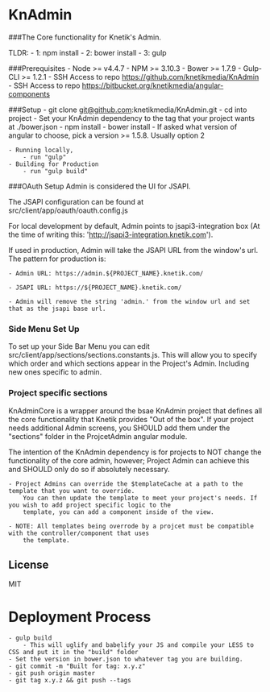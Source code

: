 # KnAdmin
###The Core functionality for Knetik's Admin.

TLDR: 
    - 1: npm install
    - 2: bower install
    - 3: gulp
    
    
###Prerequisites
    - Node >= v4.4.7
    - NPM >= 3.10.3
    - Bower >= 1.7.9
    - Gulp-CLI >= 1.2.1
    - SSH Access to repo https://github.com/knetikmedia/KnAdmin
    - SSH Access to repo https://bitbucket.org/knetikmedia/angular-components
    
###Setup
    - git clone git@github.com:knetikmedia/KnAdmin.git
    - cd into project
    - Set your KnAdmin dependency to the tag that your project wants at ./bower.json
    - npm install
    - bower install
        - If asked what version of angular to choose, pick a version >= 1.5.8. Usually option 2
    
    - Running locally,
        - run "gulp" 
    - Building for Production
        - run "gulp build"
        
        

###OAuth Setup
Admin is considered the UI for JSAPI. 

The JSAPI configuration can be found at src/client/app/oauth/oauth.config.js

For local development by default, Admin points to jsapi3-integration box (At the time of writing this: 'http://jsapi3-integration.knetik.com').

If used in production, Admin will take the JSAPI URL from the window's url. The pattern for production is:

    - Admin URL: https://admin.${PROJECT_NAME}.knetik.com/
    
    - JSAPI URL: https://${PROJECT_NAME}.knetik.com/
    
    - Admin will remove the string 'admin.' from the window url and set that as the jsapi base url.
    

### Side Menu Set Up
To set up your Side Bar Menu you can edit src/client/app/sections/sections.constants.js. This will allow you to specify which order and which sections appear in the Project's Admin. Including new ones specific to admin.

### Project specific sections
KnAdminCore is a wrapper around the bsae KnAdmin project that defines all the core functionality that Knetik provides
"Out of the box". If your project needs additional Admin screens, you SHOULD add them under the "sections" folder in 
the ProjcetAdmin angular module.

The intention of the KnAdmin dependency is for projects to NOT change the functionality of the core admin, however; Project Admin can achieve this and SHOULD only do so if absolutely necessary. 

    - Project Admins can override the $templateCache at a path to the template that you want to override.
        You can then update the template to meet your project's needs. If you wish to add project specific logic to the
        template, you can add a component inside of the view. 
    
    - NOTE: All templates being overrode by a projcet must be compatible with the controller/component that uses 
        the template.

## License

MIT


# Deployment Process
    - gulp build
        - This will uglify and babelify your JS and compile your LESS to CSS and put it in the "build" folder
    - Set the version in bower.json to whatever tag you are building.
    - git commit -m "Built for tag: x.y.z"
    - git push origin master
    - git tag x.y.z && git push --tags
